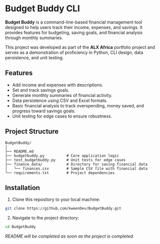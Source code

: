 # Budget Buddy CLI

**Budget Buddy** is a command-line-based financial management tool designed to help users track their income, expenses, and savings. It provides features for budgeting, saving goals, and financial analysis through monthly summaries.

This project was developed as part of the **ALX Africa** portfolio project and serves as a demonstration of proficiency in Python, CLI design, data persistence, and unit testing.

## Features

- Add income and expenses with descriptions.
- Set and track savings goals.
- Generate monthly summaries of financial activity.
- Data persistence using CSV and Excel formats.
- Basic financial analysis to track overspending, money saved, and progress toward savings goals.
- Unit testing for edge cases to ensure robustness.

## Project Structure

```plaintext
BudgetBuddy/
│
├── README.md
├── budgetbuddy.py          # Core application logic
├── test_budgetbuddy.py     # Unit tests for edge cases
├── finance_data/           # Directory for saving financial data
│   └── finances.csv        # Sample CSV file with financial data
└── requirements.txt        # Project dependencies
```

## Installation

1. Clone this repository to your local machine:

```bash
git clone https://github.com/kweenDev/BudgetBuddy.git
```

2. Navigate to the project directory:

```bash
cd BudgetBuddy
```

_README will be completed as soon as the project is completed._

